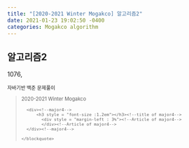 ```yaml
---
title: "[2020-2021 Winter Mogakco] 알고리즘2"
date: 2021-01-23 19:02:50 -0400
categories: Mogakco algorithm
---
```

## 알고리즘2

1076, 
<div style = "font-size : 0.8em"><!--biggest-->
   자바기반 백준 문제풀이<br/>
  <div><!--<blockquote-->
    <blockquote>
      2020-2021 Winter Mogakco<br/>

      <div><!--major4-->
          <h3 style = "font-size :1.2em"></h3><!--title of major4-->
            <div style = "margin-left : 3%"><!--Article of major4-->
            </div><!--Article of major4-->
      </div><!--major4-->

    </blockquote>
  </div><!--<blockquote-->
</div><!--biggest-->
